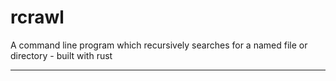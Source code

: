 # rcrawl

A command line program which recursively searches for a named file or directory - built with rust

---

